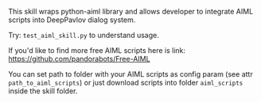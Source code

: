 This skill wraps python-aiml library and allows developer to integrate AIML scripts into DeepPavlov dialog system.

Try: `test_aiml_skill.py` to understand usage.

If you'd like to find more free AIML scripts here is link:
https://github.com/pandorabots/Free-AIML 

You can set path to folder with your AIML scripts as config param (see attr `path_to_aiml_scripts`) or just download 
scripts into folder `aiml_scripts` inside the skill folder.